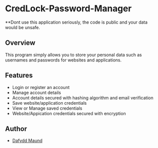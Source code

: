 # CredLock-Password-Manager

**Dont use this application seriously, the code is public and your data would be unsafe.

## Overview
This program simply allows you to store your personal data such as usernames and passwords for websites and applications.

## Features

* Login or register an account
* Manage account details
* Account details secured with hashing algorithm and email verification
* Save website/application credentials
* View or Manage saved credentials
* Website/Appication credentials secured with encryption

## Author
* [Dafydd Maund](https://github.com/Stryzhh)
